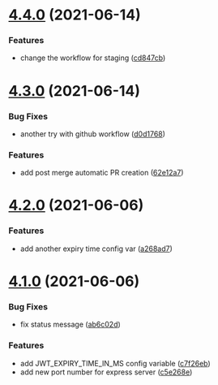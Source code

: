 # [4.4.0](https://github.com/mariocoski/semantic-release-poc-next/compare/v4.3.0...v4.4.0) (2021-06-14)


### Features

* change the workflow for staging ([cd847cb](https://github.com/mariocoski/semantic-release-poc-next/commit/cd847cbcb1b3317bf58d3d5bf25b14c3ebf61648))

# [4.3.0](https://github.com/mariocoski/semantic-release-poc-next/compare/v4.2.0...v4.3.0) (2021-06-14)


### Bug Fixes

* another try with github workflow ([d0d1768](https://github.com/mariocoski/semantic-release-poc-next/commit/d0d17682d791392821dced975fef2e92d7f0df49))


### Features

* add post merge automatic PR creation ([62e12a7](https://github.com/mariocoski/semantic-release-poc-next/commit/62e12a7121c6035c8b337354b358105c160c07bd))

# [4.2.0](https://github.com/mariocoski/semantic-release-poc-next/compare/v4.1.0...v4.2.0) (2021-06-06)


### Features

* add another expiry time config var ([a268ad7](https://github.com/mariocoski/semantic-release-poc-next/commit/a268ad785363c97534c4499e3c9c9efebb8946d1))

# [4.1.0](https://github.com/mariocoski/semantic-release-poc-next/compare/v4.0.45...v4.1.0) (2021-06-06)


### Bug Fixes

* fix status message ([ab6c02d](https://github.com/mariocoski/semantic-release-poc-next/commit/ab6c02d8b8ec8b6f8daba6a71a8ef9d5d81ce209))


### Features

* add JWT_EXPIRY_TIME_IN_MS config variable ([c7f26eb](https://github.com/mariocoski/semantic-release-poc-next/commit/c7f26eb89e4d0683267af04bc380f2ce06cd35f7))
* add new port number for express server ([c5e268e](https://github.com/mariocoski/semantic-release-poc-next/commit/c5e268ecd54073696e62a80fc0ad9d13c51dd1bd))

